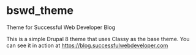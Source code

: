 # bswd_theme
Theme for Successful Web Developer Blog

This is a simple Drupal 8 theme that uses Classy as the base theme.
You can see it in action at https://blog.successfulwebdeveloper.com
